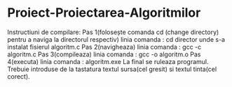 # Proiect-Proiectarea-Algoritmilor

Instructiuni de compilare:
Pas 1(folosește comanda cd (change directory) pentru a naviga la directorul respectiv)
linia comanda : cd director unde s-a instalat fisierul algoritm.c
Pas 2(navigheaza)
linia comanda : gcc -c algoritm.c
Pas 3(compileaza)
linia comanda : gcc -o algoritm.o
Pas 4(executa)
linia comanda : algoritm.exe
La final se ruleaza programul. Trebuie introduse de la tastatura textul sursa(cel gresit) si textul tinta(cel corect).

